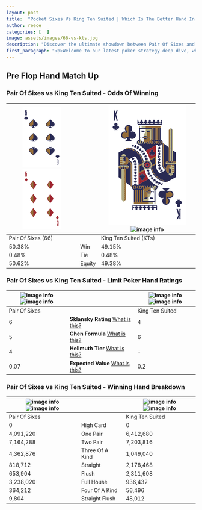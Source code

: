 ```yaml
---
layout: post
title:  "Pocket Sixes Vs King Ten Suited | Which Is The Better Hand In Poker? A Complete Guide"
author: reece
categories: [  ]
image: assets/images/66-vs-kts.jpg
description: "Discover the ultimate showdown between Pair Of Sixes and King Ten Suited in poker! Uncover the odds, strategies, and scenarios where one hand triumphs over the other. Get ready to up your poker game with this thrilling analysis."
first_paragraph: "<p>Welcome to our latest poker strategy deep dive, where we're pitting two distinct hands against each other in a high-stakes showdown: Pair Of Sixes vs King Ten Suited.</p><p>In the dynamic world of poker, every decision counts, and knowing which hand holds the upper hand is key to your success at the table.</p><p>In this article, we'll dissect these two hands, explore the scenarios where one dominates the other, and equip you with the knowledge to make strategic choices that can tip the odds in your favor.</p><p>Get ready to unravel the intriguing dynamics of these poker hands and elevate your game to new heights.</p>"
---
```




[comment]: # (sp0)

## Pre Flop Hand Match Up

<div class="table hand-ratings" markdown="1"> 



### Pair Of Sixes vs King Ten Suited - Odds Of Winning


    
| ![image info](assets/images/hand1/6.png) ![image info](assets/images/hand1/6o.png) |  | ![image info](assets/images/hand2/K.png) ![image info](assets/images/hand2/Ts.png) |
| -------- | -------- | -------- |
| Pair Of Sixes (66) |  | King Ten Suited (KTs) |
| 50.38% | Win | 49.15% |
| 0.48% | Tie | 0.48% |
| 50.62% | Equity | 49.38% |




[comment]: # (sp1)



### Pair Of Sixes vs King Ten Suited - Limit Poker Hand Ratings


    
| ![image info](https://www.riverpairs.com/assets/images/hand1/6.png) ![image info](https://www.riverpairs.com/assets/images/hand1/6o.png) |  | ![image info](https://www.riverpairs.com/assets/images/hand2/K.png) ![image info](https://www.riverpairs.com/assets/images/hand2/Ts.png) |
| -------- | -------- | -------- |
| Pair Of Sixes |  | King Ten Suited |
| 6 | **Sklansky Rating** [What is this?](/sklansky-rating-explained) | 4 |
| 5 | **Chen Formula** [What is this?](/chen-formula-explained) | 6 |
| 4 | **Hellmuth Tier** [What is this?](/Hellmuth-tier-explained) | - |
| 0.07 | **Expected Value** [What is this?](/expected-value-explained) | 0.2 |




[comment]: # (sp2)



### Pair Of Sixes vs King Ten Suited - Winning Hand Breakdown


    
| ![image info](https://www.riverpairs.com/assets/images/hand1/6.png) ![image info](https://www.riverpairs.com/assets/images/hand1/6o.png) |  | ![image info](https://www.riverpairs.com/assets/images/hand2/K.png) ![image info](https://www.riverpairs.com/assets/images/hand2/Ts.png) |
| -------- | -------- | -------- |
| Pair Of Sixes |  | King Ten Suited |
| 0 | High Card | 0 |
| 4,091,220 | One Pair | 6,412,680 |
| 7,164,288 | Two Pair | 7,203,816 |
| 4,362,876 | Three Of A Kind | 1,049,040 |
| 818,712 | Straight | 2,178,468 |
| 653,904 | Flush | 2,311,608 |
| 3,238,020 | Full House | 936,432 |
| 364,212 | Four Of A Kind | 56,496 |
| 9,804 | Straight Flush | 48,012 |




[comment]: # (sp3)



</div>

[comment]: # (sp4)



[comment]: # (sp5)

